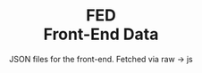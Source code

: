 <h1 align="center">FED<br>Front-End Data</h1>
<p align="center">JSON files for the front-end. Fetched via raw -> js</p>
